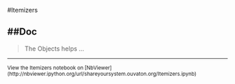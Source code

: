 
<!--
FrozenIsBool False
-->

#Itemizers

##Doc
----


> 
> The Objects helps ...
> 
> 

----

<small>
View the Itemizers notebook on [NbViewer](http://nbviewer.ipython.org/url/shareyoursystem.ouvaton.org/Itemizers.ipynb)
</small>

